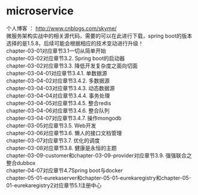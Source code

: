 # microservice
个人博客 ： http://www.cnblogs.com/skyme/ <br/>
微服务架构实战中的相关源代码，需要的可以在此进行下载，spring boot的版本选择的是1.5.8，后续可能会根据相应的技术变动进行升级！<br/>
chapter-03-01对应章节3.1一切从简单开始<br/>
chapter-03-02对应章节3.2.	Spring boot的启动器<br/>
chapter-03-02对应章节3.3.	降低开发复杂度之面向切面<br/>
chapter-03-04-01对应章节3.4.1.	单数据源<br/>
chapter-03-04-02对应章节3.4.2.	多数据源<br/>
chapter-03-04-03对应章节3.4.3.	动态数据源<br/>
chapter-03-04-04对应章节3.4.4.	事务处理<br/>
chapter-03-04-05对应章节3.4.5.	整合redis<br/>
chapter-03-04-06对应章节3.4.6.	整合队列<br/>
chapter-03-04-07对应章节3.4.7.	操作mongodb<br/>
chapter-03-05对应章节3.5.	Web开发<br/>
chapter-03-06对应章节3.6.	懒人的接口文档管理<br/>
chapter-03-07对应章节3.7.	优化的调度<br/>
chapter-03-08对应章节3.8.	健康是永恒的主题<br/>
chapter-03-09-customer和chapter-03-09-provider对应章节3.9.	强强联合之整合dubbox<br/>
chapter-04-07对应章节4.7Spring boot与docker<br/>
chapter-05-01-eurekaserver和chapter-05-01-eurekaregistry和chapter-05-01-eurekaregistry2对应章节5.1注册中心<br/>


